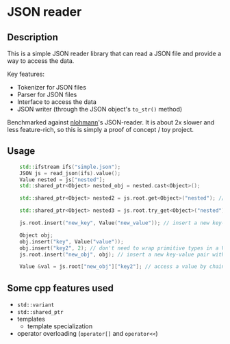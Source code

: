 # JSON reader


## Description
This is a simple JSON reader library that can read a JSON file and provide a way to access the data.

Key features: 
- Tokenizer for JSON files
- Parser for JSON files
- Interface to access the data
- JSON writer (through the JSON object's `to_str()` method)

Benchmarked against [nlohmann](https://json.nlohmann.me/integration/)'s JSON-reader. It is about 2x slower and less feature-rich, so this is simply a proof of concept / toy project.

## Usage
```cpp
    std::ifstream ifs("simple.json");
    JSON js = read_json(ifs).value();
    Value nested = js["nested"]; 
    std::shared_ptr<Object> nested_obj = nested.cast<Object>();

    std::shared_ptr<Object> nested2 = js.root.get<Object>("nested"); // same as above

    std::shared_ptr<Object> nested3 = js.root.try_get<Object>("nested"); // same as above, but returns nullptr if the key is not found

    js.root.insert("new_key", Value("new_value")); // insert a new key-value pair

    Object obj;
    obj.insert("key", Value("value"));
    obj.insert("key2", 2); // don't need to wrap primitive types in a Value object
    js.root.insert("new_obj", obj); // insert a new key-value pair with an object as the value

    Value &val = js.root["new_obj"]["key2"]; // access a value by chaining the keys

```

## Some cpp features used
- `std::variant`
- `std::shared_ptr`
- templates
  - template specialization 
- operator overloading (`operator[]` and `operator<<`)
